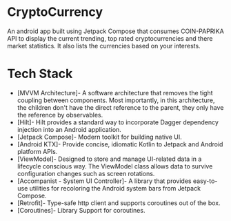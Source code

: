 # CryptoCurrency
An android app built using Jetpack Compose that consumes COIN-PAPRIKA API to display the current trending, top rated cryptocurrencies and there market statistics. It also lists the currencies based on your interests.

# Tech Stack
- [MVVM Architecture]- A software architecture that removes the tight coupling between components. Most importantly, in this architecture, the children don't have the direct reference to the parent, they only have the reference by observables.
- [Hilt]- Hilt provides a standard way to incorporate Dagger dependency injection into an Android application.
- [Jetpack Compose]- Modern toolkit for building native UI.
- [Android KTX]- Provide concise, idiomatic Kotlin to Jetpack and Android platform APIs.
- [ViewModel]- Designed to store and manage UI-related data in a lifecycle conscious way. The ViewModel class allows data to survive configuration changes such as screen rotations.
- [Accompanist - System UI Controller]- A library that provides easy-to-use utilities for recoloring the Android system bars from Jetpack Compose.
- [Retrofit]- Type-safe http client and supports coroutines out of the box.
- [Coroutines]- Library Support for coroutines.
